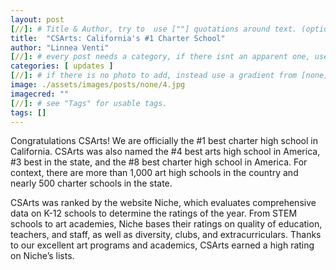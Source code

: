 ```yaml
---
layout: post
[//]: # Title & Author, try to  use [""] quotations around text. (optional, just formality).
title:  "CSArts: California's #1 Charter School"
author: "Linnea Venti"
[//]: # every post needs a category, if there isnt an apparent one, use [misc].
categories: [ updates ]
[//]: # if there is no photo to add, instead use a gradient from [none] folder by picking a number from 1-10. (all gradients are .jpg)
image: ./assets/images/posts/none/4.jpg
imagecred: ""
[//]: # see "Tags" for usable tags.
tags: []
---
```

Congratulations CSArts! We are officially the #1 best charter high school in California. CSArts was also named the #4 best arts high school in America, #3 best in the state, and the #8 best charter high school in America. For context, there are more than 1,000 art high schools in the country and nearly 500 charter schools in the state.

CSArts was ranked by the website Niche, which evaluates comprehensive data on K-12 schools to determine the ratings of the year. From STEM schools to art academies, Niche bases their ratings on quality of education, teachers, and staff, as well as diversity, clubs, and extracurriculars. Thanks to our excellent art programs and academics, CSArts earned a high rating on Niche’s lists.